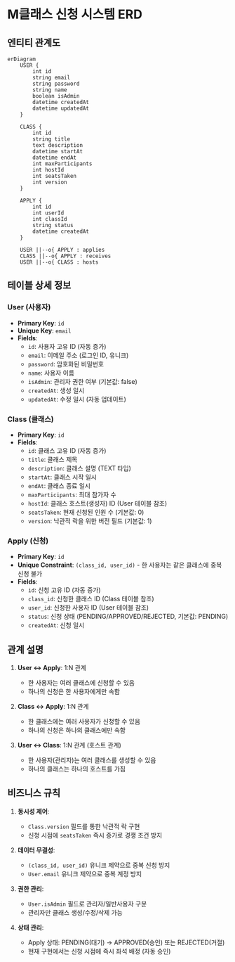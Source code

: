 # M클래스 신청 시스템 ERD

## 엔티티 관계도

```mermaid
erDiagram
    USER {
        int id
        string email
        string password
        string name
        boolean isAdmin
        datetime createdAt
        datetime updatedAt
    }
    
    CLASS {
        int id
        string title
        text description
        datetime startAt
        datetime endAt
        int maxParticipants
        int hostId
        int seatsTaken
        int version
    }
    
    APPLY {
        int id
        int userId
        int classId
        string status
        datetime createdAt
    }
    
    USER ||--o{ APPLY : applies
    CLASS ||--o{ APPLY : receives
    USER ||--o{ CLASS : hosts
```

## 테이블 상세 정보

### User (사용자)
- **Primary Key**: `id`
- **Unique Key**: `email`
- **Fields**:
  - `id`: 사용자 고유 ID (자동 증가)
  - `email`: 이메일 주소 (로그인 ID, 유니크)
  - `password`: 암호화된 비밀번호
  - `name`: 사용자 이름
  - `isAdmin`: 관리자 권한 여부 (기본값: false)
  - `createdAt`: 생성 일시
  - `updatedAt`: 수정 일시 (자동 업데이트)

### Class (클래스)
- **Primary Key**: `id`
- **Fields**:
  - `id`: 클래스 고유 ID (자동 증가)
  - `title`: 클래스 제목
  - `description`: 클래스 설명 (TEXT 타입)
  - `startAt`: 클래스 시작 일시
  - `endAt`: 클래스 종료 일시
  - `maxParticipants`: 최대 참가자 수
  - `hostId`: 클래스 호스트(생성자) ID (User 테이블 참조)
  - `seatsTaken`: 현재 신청된 인원 수 (기본값: 0)
  - `version`: 낙관적 락을 위한 버전 필드 (기본값: 1)

### Apply (신청)
- **Primary Key**: `id`
- **Unique Constraint**: `(class_id, user_id)` - 한 사용자는 같은 클래스에 중복 신청 불가
- **Fields**:
  - `id`: 신청 고유 ID (자동 증가)
  - `class_id`: 신청한 클래스 ID (Class 테이블 참조)
  - `user_id`: 신청한 사용자 ID (User 테이블 참조)
  - `status`: 신청 상태 (PENDING/APPROVED/REJECTED, 기본값: PENDING)
  - `createdAt`: 신청 일시

## 관계 설명

1. **User ↔ Apply**: 1:N 관계
   - 한 사용자는 여러 클래스에 신청할 수 있음
   - 하나의 신청은 한 사용자에게만 속함

2. **Class ↔ Apply**: 1:N 관계
   - 한 클래스에는 여러 사용자가 신청할 수 있음
   - 하나의 신청은 하나의 클래스에만 속함

3. **User ↔ Class**: 1:N 관계 (호스트 관계)
   - 한 사용자(관리자)는 여러 클래스를 생성할 수 있음
   - 하나의 클래스는 하나의 호스트를 가짐

## 비즈니스 규칙

1. **동시성 제어**:
   - `Class.version` 필드를 통한 낙관적 락 구현
   - 신청 시점에 `seatsTaken` 즉시 증가로 경쟁 조건 방지

2. **데이터 무결성**:
   - `(class_id, user_id)` 유니크 제약으로 중복 신청 방지
   - `User.email` 유니크 제약으로 중복 계정 방지

3. **권한 관리**:
   - `User.isAdmin` 필드로 관리자/일반사용자 구분
   - 관리자만 클래스 생성/수정/삭제 가능

4. **상태 관리**:
   - Apply 상태: PENDING(대기) → APPROVED(승인) 또는 REJECTED(거절)
   - 현재 구현에서는 신청 시점에 즉시 좌석 배정 (자동 승인)